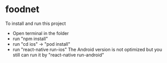 # foodnet
To install and run this project
  + Open terminal in the folder
  + run "npm install"
  + run "cd ios" -> "pod install"
  + run "react-native run-ios"
The Android version is not optimized but you still can run it by "react-native run-android"
